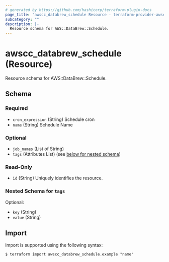 ```yaml
---
# generated by https://github.com/hashicorp/terraform-plugin-docs
page_title: "awscc_databrew_schedule Resource - terraform-provider-awscc"
subcategory: ""
description: |-
  Resource schema for AWS::DataBrew::Schedule.
---
```


# awscc_databrew_schedule (Resource)

Resource schema for AWS::DataBrew::Schedule.



<!-- schema generated by tfplugindocs -->
## Schema

### Required

- `cron_expression` (String) Schedule cron
- `name` (String) Schedule Name

### Optional

- `job_names` (List of String)
- `tags` (Attributes List) (see [below for nested schema](#nestedatt--tags))

### Read-Only

- `id` (String) Uniquely identifies the resource.

<a id="nestedatt--tags"></a>
### Nested Schema for `tags`

Optional:

- `key` (String)
- `value` (String)

## Import

Import is supported using the following syntax:

```shell
$ terraform import awscc_databrew_schedule.example "name"
```
